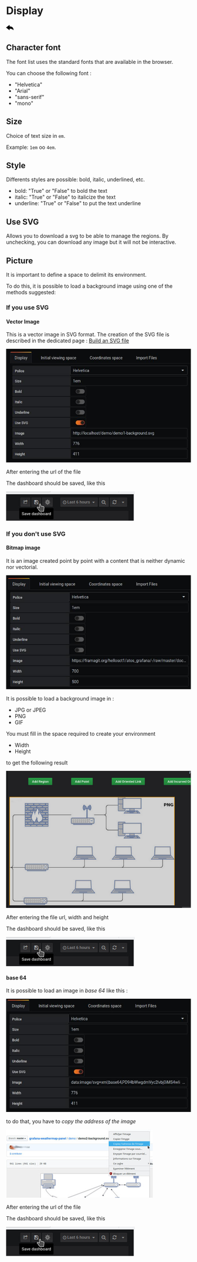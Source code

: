 # Display
[![](../../screenshots/other/Go-back.png)](README.md)


## Character font

The font list uses the standard fonts that are available in the browser.

You can choose the following font :

- "Helvetica"
- "Arial"
- "sans-serif"
- "mono"


## Size


Choice of text size in `em`. 

Example: `1em` oo `4em`.
 
 
 
## Style

Differents styles are possible: bold, italic, underlined, etc.

- bold: "True" or "False" to bold the text
- italic: "True" or "False" to italicize the text
- underline: "True" or "False" to put the text underline

        
        
## Use SVG

Allows you to download a svg to be able to manage the regions. By unchecking, you can download any image but it will not be interactive.

## Picture

It is important to define a space to delimit its environment.

To do this, it is possible to load a background image using one of the methods suggested: 

### If you use SVG

#### Vector Image

This is a vector image in SVG format. The creation of the SVG file is described in the dedicated page : [Build an SVG file](../appendix/svg.md)

![display](../../screenshots/editor/display/svg-background.jpg)

After entering the url of the file


The dashboard should be saved, like this


![display](../../screenshots/editor/display/save-dashboard.jpg)


### If you don't use SVG

#### Bitmap image

It is an image created point by point with a content that is neither dynamic nor vectorial.

![display](../../screenshots/editor/display/jpg-background.jpg)



It is possible to load a background image in : 

- JPG or JPEG
- PNG
- GIF

You must fill in the space required to create your environment

- Width
- Height

to get the following result

![display](../../screenshots/editor/display/jpg-resultat.jpg)


After entering the file url, width and height


The dashboard should be saved, like this


![display](../../screenshots/editor/display/save-dashboard.jpg)


#### base 64

It is possible to load an image in *base 64* like this : 


![display](../../screenshots/editor/display/base64-picture.jpg)


to do that, you have to *copy the address of the image*

![display](../../screenshots/editor/display/base64-capture.jpg)




After entering the url of the file



The dashboard should be saved, like this


![display](../../screenshots/editor/display/save-dashboard.jpg)



